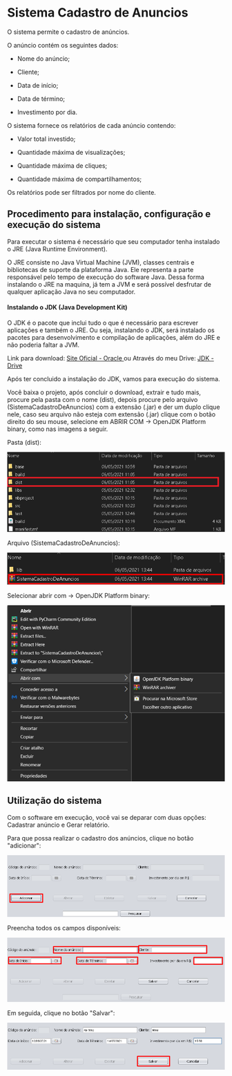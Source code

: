 # Sistema Cadastro de Anuncios

O sistema permite o cadastro de anúncios.

O anúncio contém os seguintes dados:

- Nome do anúncio;

- Cliente;

- Data de início;

- Data de término;

- Investimento por dia.

O sistema fornece os relatórios de cada anúncio contendo:

- Valor total investido;

- Quantidade máxima de visualizações;

- Quantidade máxima de cliques;

- Quantidade máxima de compartilhamentos;

Os relatórios pode ser filtrados por nome do cliente.


## Procedimento para instalação, configuração e execução do sistema

Para executar o sistema é necessário que seu computador tenha instalado o JRE (Java Runtime Environment).

O JRE consiste no Java Virtual Machine (JVM), classes centrais e bibliotecas de suporte da plataforma Java. Ele representa a parte responsável pelo tempo de execução do software Java. Dessa forma instalando o JRE na maquina, já tem a JVM e será possível desfrutar de qualquer aplicação Java no seu computador.


#### Instalando o JDK (Java Development Kit)

O JDK é o pacote que inclui tudo o que é necessário para escrever aplicações e também o JRE. Ou seja, instalando o JDK, será instalado os pacotes para desenvolvimento e compilação de aplicações, além do JRE e não poderia faltar a JVM.

Link para download: [ Site Oficial - Oracle ](https://www.oracle.com/java/technologies/javase-downloads.html)
ou
Através do meu Drive: [JDK - Drive](https://drive.google.com/file/d/1f6lVIjaXHSvQq6-LDrMDNyfZa-4JRjRb/view?usp=sharing)


Após ter concluido a instalação do JDK, vamos para execução do sistema.


Você baixa o projeto, após concluir o download, extrair e tudo mais, procure pela pasta com o nome (dist), depois procure pelo arquivo (SistemaCadastroDeAnuncios) com a extensão (.jar) e der um duplo clique nele, caso seu arquivo não esteja com extensão (.jar) clique com o botão direito do seu mouse, selecione em ABRIR COM -> OpenJDK Platform binary, como nas imagens a seguir.

Pasta (dist):

![](https://github.com/KallSnake/sistemaCadastroDeAnuncios/blob/main/img/Abrir%20Projeto%201.png)


Arquivo (SistemaCadastroDeAnuncios):

![](https://github.com/KallSnake/sistemaCadastroDeAnuncios/blob/main/img/Abrir%20Projeto%202.png)


Selecionar abrir com -> OpenJDK Platform binary:

![](https://github.com/KallSnake/sistemaCadastroDeAnuncios/blob/main/img/Abrir%20Projeto%203.png)



## Utilização do sistema

Com o software em execução, você vai se deparar com duas opções: Cadastrar anúncio e Gerar relatório.

Para que possa realizar o cadastro dos anúncios, clique no botão "adicionar":

![](https://github.com/KallSnake/sistemaCadastroDeAnuncios/blob/main/img/Abrir%20Projeto%204.png)


Preencha todos os campos disponíveis:

![](https://github.com/KallSnake/sistemaCadastroDeAnuncios/blob/main/img/Abrir%20Projeto%205.png)


Em seguida, clique no botão "Salvar":

![](https://github.com/KallSnake/sistemaCadastroDeAnuncios/blob/main/img/Abrir%20Projeto%206.png)
